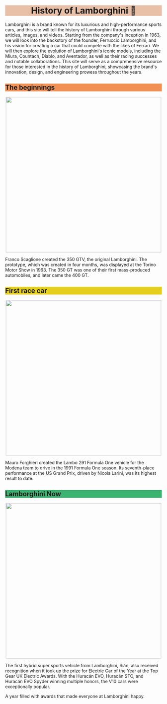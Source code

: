 <!DOCTYPE html>
<html>
<body>
  
<head>
<title>History of Lamborghini 🤑</title>
</head>


<center><h1 style="background-color:#E8BFA7;">History of Lamborghini 🤑</h1></center>
<p> Lamborghini is a brand known for its luxurious and high-performance sports cars, and this site will tell the history of Lamborghini through various articles, images, and videos. Starting from the company's inception in 1963, we will look into the backstory of the founder, Ferruccio Lamborghini, and his vision for creating a car that could compete with the likes of Ferrari. We will then explore the evolution of Lamborghini's iconic models, including the Miura, Countach, Diablo, and Aventador, as well as their racing successes and notable collaborations. This site will serve as a comprehensive resource for those interested in the history of Lamborghini, showcasing the brand's innovation, design, and engineering prowess throughout the years. </p>



<h2 style="background-color:#F19156;">The beginnings</h2>

<center><img src ="https://www.supercars.net/blog/wp-content/uploads/2016/04/1963_Lamborghini_350GTV-1-15361.jpg" width=500></center>

<p> Franco Scaglione created the 350 GTV, the original Lamborghini. The prototype, which was created in four months, was displayed at the Torino Motor Show in 1963. The 350 GT was one of their first mass-produced automobiles, and later came the 400 GT.</p>



<h2 style="background-color:#E4CF1E;">First race car</h2>

<center><img src ="https://looksmartmodels.com/wp-content/uploads/2016/01/Lamborghini-291-F1_-05.jpg" width=500></center>


<p> Mauro Forghieri created the Lambo 291 Formula One vehicle for the Modena team to drive in the 1991 Formula One season. Its seventh-place performance at the US Grand Prix, driven by Nicola Larini, was its highest result to date. </p>



<h2 style="background-color:MediumSeaGreen;">Lamborghini Now</h2>

<center><img src="https://pictures.dealer.com/l/lamborghinidallas/1694/8f4cdc2a434e958e4466b52f0781a612x.jpg?impolicy=downsize&w=568" width=500></center>

<p>The first hybrid super sports vehicle from Lamborghini, Siàn, also received recognition when it took up the prize for Electric Car of the Year at the Top Gear UK Electric Awards.
With the Huracán EVO, Huracán STO, and Huracán EVO Spyder winning multiple honors, the V10 cars were exceptionally popular.

A year filled with awards that made everyone at Lamborghini happy.</p>

</body>
</html>

